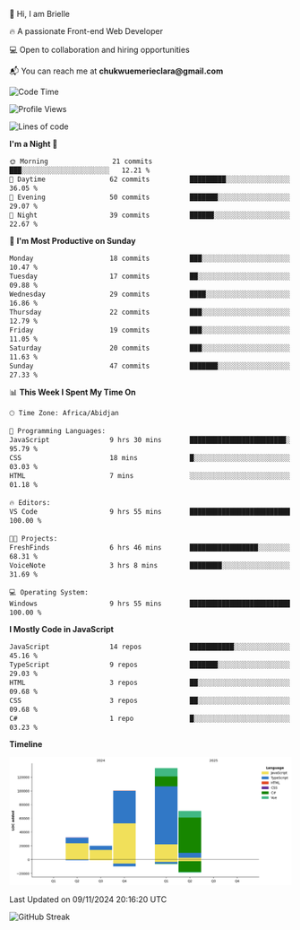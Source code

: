 <div align="left">
  <p>👋 Hi, I am Brielle</p>
  <p>🔥 A passionate Front-end Web Developer</p>
  <p>💻 Open to collaboration and hiring opportunities</p>
  <p>📬 You can reach me at <strong>chukwuemerieclara@gmail.com</strong></p>
</div>


 
 <!--START_SECTION:waka-->
![Code Time](http://img.shields.io/badge/Code%20Time-311%20hrs-blue)

![Profile Views](http://img.shields.io/badge/Profile%20Views-253-blue)

![Lines of code](https://img.shields.io/badge/From%20Hello%20World%20I%27ve%20Written-114.3%20thousand%20lines%20of%20code-blue)

**I'm a Night 🦉** 

```text
🌞 Morning                21 commits          ███░░░░░░░░░░░░░░░░░░░░░░   12.21 % 
🌆 Daytime                62 commits          █████████░░░░░░░░░░░░░░░░   36.05 % 
🌃 Evening                50 commits          ███████░░░░░░░░░░░░░░░░░░   29.07 % 
🌙 Night                  39 commits          ██████░░░░░░░░░░░░░░░░░░░   22.67 % 
```
📅 **I'm Most Productive on Sunday** 

```text
Monday                   18 commits          ███░░░░░░░░░░░░░░░░░░░░░░   10.47 % 
Tuesday                  17 commits          ██░░░░░░░░░░░░░░░░░░░░░░░   09.88 % 
Wednesday                29 commits          ████░░░░░░░░░░░░░░░░░░░░░   16.86 % 
Thursday                 22 commits          ███░░░░░░░░░░░░░░░░░░░░░░   12.79 % 
Friday                   19 commits          ███░░░░░░░░░░░░░░░░░░░░░░   11.05 % 
Saturday                 20 commits          ███░░░░░░░░░░░░░░░░░░░░░░   11.63 % 
Sunday                   47 commits          ███████░░░░░░░░░░░░░░░░░░   27.33 % 
```


📊 **This Week I Spent My Time On** 

```text
🕑︎ Time Zone: Africa/Abidjan

💬 Programming Languages: 
JavaScript               9 hrs 30 mins       ████████████████████████░   95.79 % 
CSS                      18 mins             █░░░░░░░░░░░░░░░░░░░░░░░░   03.03 % 
HTML                     7 mins              ░░░░░░░░░░░░░░░░░░░░░░░░░   01.18 % 

🔥 Editors: 
VS Code                  9 hrs 55 mins       █████████████████████████   100.00 % 

🐱‍💻 Projects: 
FreshFinds               6 hrs 46 mins       █████████████████░░░░░░░░   68.31 % 
VoiceNote                3 hrs 8 mins        ████████░░░░░░░░░░░░░░░░░   31.69 % 

💻 Operating System: 
Windows                  9 hrs 55 mins       █████████████████████████   100.00 % 
```

**I Mostly Code in JavaScript** 

```text
JavaScript               14 repos            ███████████░░░░░░░░░░░░░░   45.16 % 
TypeScript               9 repos             ███████░░░░░░░░░░░░░░░░░░   29.03 % 
HTML                     3 repos             ██░░░░░░░░░░░░░░░░░░░░░░░   09.68 % 
CSS                      3 repos             ██░░░░░░░░░░░░░░░░░░░░░░░   09.68 % 
C#                       1 repo              █░░░░░░░░░░░░░░░░░░░░░░░░   03.23 % 
```



**Timeline**

![Lines of Code chart](https://raw.githubusercontent.com/Brielle28/Brielle28/main/assets/bar_graph.png)


 Last Updated on 09/11/2024 20:16:20 UTC
<!--END_SECTION:waka-->

![GitHub Streak](https://github-readme-streak-stats.herokuapp.com/?user=Brielle28)



